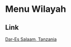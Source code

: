 # Menu Wilayah

## Link

[Dar-Es Salaam, Tanzania](https://github.com/gigit-pemilu/pemilu-2024-99-luar-negeri/tree/main/pileg-dpr/hitung-suara/sub/99-luar-negeri/sub/33-dar-es-salaam-tanzania/sub/01-dar-es-salaam-tanzania/sub/0001-dar-es-salaam-tanzania)

